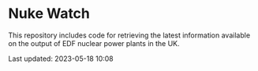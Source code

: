 # Nuke Watch

This repository includes code for retrieving the latest information available on the output of EDF nuclear power plants in the UK.

Last updated: 2023-05-18 10:08